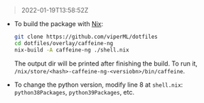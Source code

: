 > 2022-01-19T13:58:52Z

- To build the package with [Nix](https://nixos.org/download.html):

    ```bash
    git clone https://github.com/viperML/dotfiles
    cd dotfiles/overlay/caffeine-ng
    nix-build -A caffeine-ng ./shell.nix
    ```

    The output dir will be printed after finishing the build. To run it, `/nix/store/<hash>-caffeine-ng-<versiobn>/bin/caffeine`.

- To change the python version, modify line 8 at `shell.nix`: `python38Packages`, `python39Packages`, etc.
